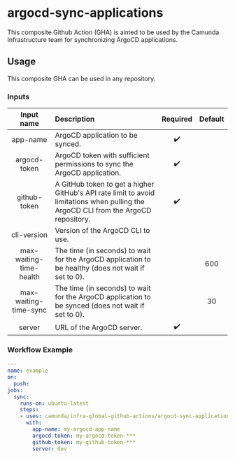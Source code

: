 # argocd-sync-applications

This composite Github Action (GHA) is aimed to be used by the Camunda Infrastructure team for synchronizing ArgoCD applications.

## Usage

This composite GHA can be used in any repository.

### Inputs
|       Input name        | Description                                                                                                                                                          |      Required      | Default |
| :---------------------: | :------------------------------------------------------------------------------------------------------------------------------------------------------------------- | :----------------: | :-----: |
|        app-name         | ArgoCD application to be synced.                                                                                                                                     | :heavy_check_mark: |         |
|      argocd-token       | ArgoCD token with sufficient permissions to sync the ArgoCD application.                                                                                             | :heavy_check_mark: |         |
|      github-token       | A GitHub token to get a higher GitHub's API rate limit to avoid limitations when pulling the ArgoCD CLI from the ArgoCD repository.                                  | :heavy_check_mark: |         |
|       cli-version       | Version of the ArgoCD CLI to use.                                                                                                                                    |                    |         |
| max-waiting-time-health | The time (in seconds) to wait for the ArgoCD application to be healthy (does not wait if set to 0).                                                                  |                    |   600   |
|  max-waiting-time-sync  | The time (in seconds) to wait for the ArgoCD application to be synced (does not wait if set to 0).                                                                   |                    |   30    |
|         server          | URL of the ArgoCD server. | :heavy_check_mark: |         |


### Workflow Example
```yaml
---
name: example
on:
  push:
jobs:
  sync:
    runs-on: ubuntu-latest
    steps:
    - uses: camunda/infra-global-github-actions/argocd-sync-applications@main
      with:
        app-name: my-argocd-app-name
        argocd-token: my-argocd-token-***
        github-token: my-github-token-***
        server: dev
```

